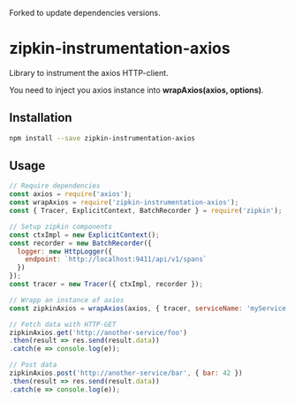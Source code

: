 Forked to update dependencies versions.

# zipkin-instrumentation-axios

Library to instrument the axios HTTP-client.

You need to inject you axios instance into **wrapAxios(axios, options)**.

## Installation

```bash
npm install --save zipkin-instrumentation-axios
```

## Usage

```javascript
// Require dependencies
const axios = require('axios');
const wrapAxios = require('zipkin-instrumentation-axios');
const { Tracer, ExplicitContext, BatchRecorder } = require('zipkin');

// Setup zipkin components
const ctxImpl = new ExplicitContext();
const recorder = new BatchRecorder({
  logger: new HttpLogger({
    endpoint: `http://localhost:9411/api/v1/spans`
  })
});
const tracer = new Tracer({ ctxImpl, recorder });

// Wrapp an instance of axios
const zipkinAxios = wrapAxios(axios, { tracer, serviceName: 'myService'});

// Fetch data with HTTP-GET
zipkinAxios.get('http://another-service/foo')
.then(result => res.send(result.data))
.catch(e => console.log(e));

// Post data
zipkinAxios.post('http://another-service/bar', { bar: 42 })
.then(result => res.send(result.data))
.catch(e => console.log(e));
```
